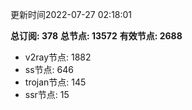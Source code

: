 更新时间2022-07-27 02:18:01

**总订阅: 378**
**总节点: 13572**
**有效节点: 2688**
- v2ray节点: 1882
- ss节点: 646
- trojan节点: 145
- ssr节点: 15
